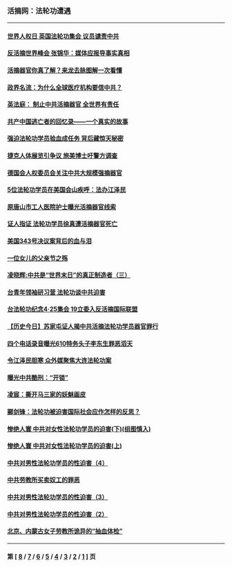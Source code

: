 ### 活摘网：法轮功遭遇
---
#### [世界人权日 英国法轮功集会 议员谴责中共](../../pages/nf5881/n13431763.md?03240430) 
#### [反活摘世界峰会 张锦华：媒体应报导事实真相](../../pages/nf5881/n13278502.md?03240430) 
#### [活摘器官你真了解？来龙去脉图解一次看懂](../../pages/nf5881/n13013820.md?03240430) 
#### [政界名流：为什么全球医疗机构要信中共？](../../pages/nf5881/n11945479.md?03240430) 
#### [英法庭： 制止中共活摘器官 全世界有责任](../../pages/nf5881/n11330691.md?03240430) 
#### [共产中国逃亡者的回忆录——一个真实的故事](../../pages/nf5881/n10918649.md?03240430) 
#### [强迫法轮功学员验血成任务 背后藏惊天秘密](../../pages/nf5881/n4252384.md?03240430) 
#### [捷克人体展览引争议 旅美博士吁警方调查](../../pages/nf5881/n9429187.md?03240430) 
#### [德国会人权委员会关注中共大规模强摘器官](../../pages/nf5881/n8418950.md?03240430) 
#### [5位法轮功学员在美国会山疾呼：法办江泽民](../../pages/nf5881/n8101519.md?03240430) 
#### [原唐山市工人医院护士曝光活摘器官线索](../../pages/nf5881/n8076384.md?03240430) 
#### [证人指证 法轮功学员徐真遭活摘器官死亡](../../pages/nf5881/n8042467.md?03240430) 
#### [美国343号决议案背后的血与泪](../../pages/nf5881/n8020684.md?03240430) 
#### [一位女儿的父亲节之殇](../../pages/nf5881/n8014122.md?03240430) 
#### [凌晓辉:中共是“世界末日”的真正制造者（三）](../../pages/nf5881/n4210333.md?03240430) 
#### [台青年领袖研习营 法轮功谈中共迫害](../../pages/nf5881/n4141857.md?03240430) 
#### [台法轮功纪念4‧25集会 19立委入反活摘国际联盟](../../pages/nf5881/n4141821.md?03240430) 
#### [【历史今日】苏家屯证人揭中共活摘法轮功学员器官罪行](../../pages/nf5881/n4135912.md?03240430) 
#### [四个电话录音曝光610特务头子李东生罪恶滔天](../../pages/nf5881/n4040060.md?03240430) 
#### [令江泽民胆寒 众外媒聚焦大连法轮功案](../../pages/nf5881/n3932671.md?03240430) 
#### [曝光中共酷刑：“开锁”](../../pages/nf5881/n3889373.md?03240430) 
#### [凌宸：撕开马三家的妖魅画皮](../../pages/nf5881/n3849369.md?03240430) 
#### [郦剑锋：法轮功被迫害国际社会应作怎样的反思？](../../pages/nf5881/n3824560.md?03240430) 
#### [惨绝人寰 中共对女性法轮功学员的迫害(下)(组图慎入)](../../pages/nf5881/n3816285.md?03240430) 
#### [惨绝人寰 中共对女性法轮功学员的迫害(上)](../../pages/nf5881/n3815374.md?03240430) 
#### [中共对男性法轮功学员的性迫害（4）](../../pages/nf5881/n3769144.md?03240430) 
#### [中共劳教所买卖奴工的罪恶](../../pages/nf5881/n3769378.md?03240430) 
#### [中共对男性法轮功学员的性迫害（3）](../../pages/nf5881/n3768231.md?03240430) 
#### [中共对男性法轮功学员的性迫害（2）](../../pages/nf5881/n3767211.md?03240430) 
#### [北京、内蒙古女子劳教所诡异的“抽血体检”](../../pages/nf5881/n3753158.md?03240430) 

---
#### 第 [ [8](./8.md?03240430) / [7](./7.md?03240430) / [6](./6.md?03240430) / [5](./5.md?03240430) / [4](./4.md?03240430) / [3](./3.md?03240430) / [2](./2.md?03240430) / [1](./1.md?03240430) ] 页
